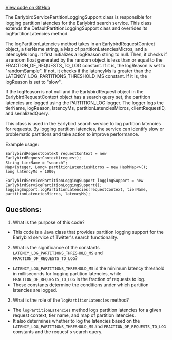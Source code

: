 [View code on GitHub](https://github.com/misbahsy/the-algorithm/src/java/com/twitter/search/earlybird_root/EarlybirdServicePartitionLoggingSupport.java)

The EarlybirdServicePartitionLoggingSupport class is responsible for logging partition latencies for the Earlybird search service. This class extends the DefaultPartitionLoggingSupport class and overrides its logPartitionLatencies method. 

The logPartitionLatencies method takes in an EarlybirdRequestContext object, a tierName string, a Map of partitionLatenciesMicros, and a latencyMs long. It first initializes a logReason string to null. Then, it checks if a random float generated by the random object is less than or equal to the FRACTION_OF_REQUESTS_TO_LOG constant. If it is, the logReason is set to "randomSample". If not, it checks if the latencyMs is greater than the LATENCY_LOG_PARTITIONS_THRESHOLD_MS constant. If it is, the logReason is set to "slow". 

If the logReason is not null and the EarlybirdRequest object in the EarlybirdRequestContext object has a search query set, the partition latencies are logged using the PARTITION_LOG logger. The logger logs the tierName, logReason, latencyMs, partitionLatenciesMicros, clientRequestID, and serializedQuery. 

This class is used in the Earlybird search service to log partition latencies for requests. By logging partition latencies, the service can identify slow or problematic partitions and take action to improve performance. 

Example usage:

```
EarlybirdRequestContext requestContext = new EarlybirdRequestContext(request);
String tierName = "search";
Map<Integer, Long> partitionLatenciesMicros = new HashMap<>();
long latencyMs = 1000;

EarlybirdServicePartitionLoggingSupport loggingSupport = new EarlybirdServicePartitionLoggingSupport();
loggingSupport.logPartitionLatencies(requestContext, tierName, partitionLatenciesMicros, latencyMs);
```
## Questions: 
 1. What is the purpose of this code?
- This code is a Java class that provides partition logging support for the Earlybird service of Twitter's search functionality.

2. What is the significance of the constants `LATENCY_LOG_PARTITIONS_THRESHOLD_MS` and `FRACTION_OF_REQUESTS_TO_LOG`?
- `LATENCY_LOG_PARTITIONS_THRESHOLD_MS` is the minimum latency threshold in milliseconds for logging partition latencies, while `FRACTION_OF_REQUESTS_TO_LOG` is the fraction of requests to log. 
- These constants determine the conditions under which partition latencies are logged.

3. What is the role of the `logPartitionLatencies` method?
- The `logPartitionLatencies` method logs partition latencies for a given request context, tier name, and map of partition latencies. 
- It also determines whether to log the latencies based on the `LATENCY_LOG_PARTITIONS_THRESHOLD_MS` and `FRACTION_OF_REQUESTS_TO_LOG` constants and the request's search query.